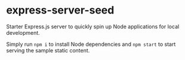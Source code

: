 # express-server-seed

Starter Express.js server to quickly spin up Node applications for local development.

Simply run `npm i` to install Node dependencies and `npm start` to start serving the sample static content.
